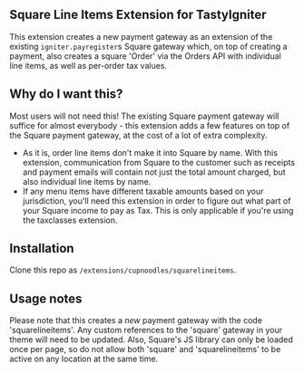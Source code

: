 ## Square Line Items Extension for TastyIgniter

This extension creates a new payment gateway as an extension of the existing `igniter.payregister`s Square gateway which, on top of creating a payment, also creates a square 'Order' via the Orders API with individual line items, as well as per-order tax values. 

## Why do I want this?

Most users will not need this! The existing Square payment gateway will suffice for almost everybody - this extension adds a few features on top of the Square payment gateway, at the cost of a lot of extra complexity. 

- As it is, order line items don't make it into Square by name. With this extension, communication from Square to the customer such as receipts and payment emails will contain not just the total amount charged, but also individual line items by name. 
- If any menu items have different taxable amounts based on your jurisdiction, you'll need this extension in order to figure out what part of your Square income to pay as Tax. This is only applicable if you're using the taxclasses extension. 

## Installation

Clone this repo as `/extensions/cupnoodles/squarelineitems`.

## Usage notes

Please note that this creates a _new_ payment gateway with the code 'squarelineitems'. Any custom references to the 'square' gateway in your theme will need to be updated. Also, Square's JS library can only be loaded once per page, so do not allow both 'square' and 'squarelineitems' to be active on any location at the same time.

